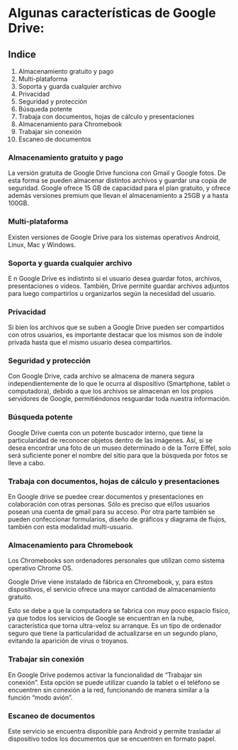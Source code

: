 # Algunas características de Google Drive:

## Indice
1. Almacenamiento gratuito y pago
2. Multi-plataforma
3. Soporta y guarda cualquier archivo
4. Privacidad
5. Seguridad y protección
6. Búsqueda potente
7. Trabaja con documentos, hojas de cálculo y presentaciones
8. Almacenamiento para Chromebook
9. Trabajar sin conexión
10. Escaneo de documentos

### Almacenamiento gratuito y pago

La versión gratuita de Google Drive funciona con Gmail y Google fotos. De esta forma se pueden almacenar distintos archivos y guardar una copia de seguridad. Google ofrece 15 GB de capacidad para el plan gratuito, y ofrece además versiones premium que llevan el almacenamiento a 25GB y a hasta 100GB.


### Multi-plataforma

Existen versiones de Google Drive para los sistemas operativos Android, Linux, Mac y Windows.


### Soporta y guarda cualquier archivo
E
n Google Drive es indistinto si el usuario desea guardar fotos, archivos, presentaciones o videos. También, Drive permite guardar archivos adjuntos para luego compartirlos u organizarlos según la necesidad del usuario.


### Privacidad

Si bien los archivos que se suben a Google Drive pueden ser compartidos con otros usuarios, es importante destacar que los mismos son de índole privada hasta que el mismo usuario desea compartirlos.


### Seguridad y protección

Con Google Drive, cada archivo se almacena de manera segura independientemente de lo que le ocurra al dispositivo (Smartphone, tablet o computadora), debido a que los archivos se almacenan en los propios servidores de Google, permitiéndonos resguardar toda nuestra información.


### Búsqueda potente

Google Drive cuenta con un potente buscador interno, que tiene la particularidad de reconocer objetos dentro de las imágenes. Así, si se desea encontrar una foto de un museo determinado o de la Torre Eiffel, solo será suficiente poner el nombre del sitio para que la búsqueda por fotos se lleve a cabo.


### Trabaja con documentos, hojas de cálculo y presentaciones

En Google drive se puedee crear documentos y presentaciones en colaboración con otras personas. Sólo es preciso que el/los usuarios posean una cuenta de gmail para su acceso. Por otra parte también se pueden confeccionar formularios, diseño de gráficos y diagrama de flujos, también con esta modalidad multi-usuario.

### Almacenamiento para Chromebook

Los Chromebooks son ordenadores personales que utilizan como sistema operativo Chrome OS.

Google Drive viene instalado de fábrica en Chromebook, y, para estos dispositivos, el servicio ofrece una mayor cantidad de almacenamiento gratuito.

Esto se debe a que la computadora se fabrica con muy poco espacio físico, ya que todos los servicios de Google se encuentran en la nube, característica que torna ultra-veloz su arranque. Es un tipo de ordenador seguro que tiene la particularidad de actualizarse en un segundo plano, evitando la aparición de virus o troyanos.


### Trabajar sin conexión

En Google Drive podemos activar la funcionalidad de “Trabajar sin conexión”. Esta opción se puede utilizar cuando la tablet o el teléfono se encuentren sin conexión a la red, funcionando de manera similar a la función “modo avión”.


### Escaneo de documentos

Este servicio se encuentra disponible para Android y permite trasladar al dispositivo todos los documentos que se encuentren en formato papel.

